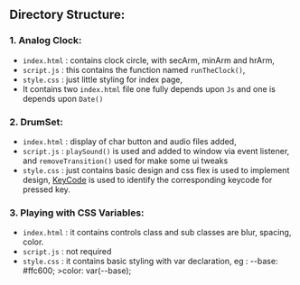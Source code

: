 ## Directory Structure:

### 1. Analog Clock:
- `index.html` : contains clock circle, with secArm, minArm and hrArm,
- `script.js` : this contains the function named `runTheClock()`,
- `style.css` : just little styling for index page,
- It contains two `index.html` file one fully depends upon `Js` and one is depends upon `Date()`

### 2. DrumSet:
- `index.html` : display of char button and audio files added,
- `script.js` : `playSound()` is used and added to window via event listener, and `removeTransition()` used for make some ui tweaks
- `style.css` : just contains basic design and css flex is used to implement design,
[KeyCode](https://keycode.info) is used to identify the corresponding keycode for pressed key.

### 3. Playing with CSS Variables:
- `index.html` : it contains controls class and sub classes are blur, spacing, color.
- `script.js` : not required
- `style.css` : it contains basic styling with var declaration, eg : --base: #ffc600; >color: var(--base);